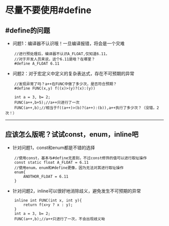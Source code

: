 # 尽量不要使用#define
## #define的问题
- 问题1：编译器不认识哦！一旦编译报错，将会是一个灾难
```
    //进行预处理后，编译器不认识A_FLOAT,仅知道6.11，
    //对于开发人员来说，这个6.11是啥？在哪里？
    #define A_FLOAT 6.11
```
- 问题2：对于宏定义中定义的复杂表达式，存在不可预期的异常
```
    //发现异常了吗？a++在FUNC中做了多少次，是否符合预期？
    #define FUNC(x,y) f((x)>(y)?(x):(y))

    int a = 3, b= 2;
    FUNC(a++,b+5);//a++只进行了一次
    FUNC(a++,b);//相当于f((a++)>(b)?(a++):(b)),a++执行了多少次？（没错，2次！）
```
----
## 应该怎么版呢？试试const，enum，inline吧
- 针对问题1，const和enum都是不错的选择
```
    //使用const，基本与#define无差别，不过const修饰的值可以进行取址操作
    const static float A_FLOAT = 6.11
    //使用enum，enum和#define更像，因为无法对其进行取址操作
    enum{
        ANOTHOR_FLOAT = 6.11
    }
```
- 针对问题2，inline可以很好地消除歧义，避免发生不可预期的异常
```
    inline int FUNC(int x, int y){
        return f(x>y ? x : y);
    }
    int a = 3, b= 2;
    FUNC(a++,b);//a++只进行了一次，不会出现歧义呦
```